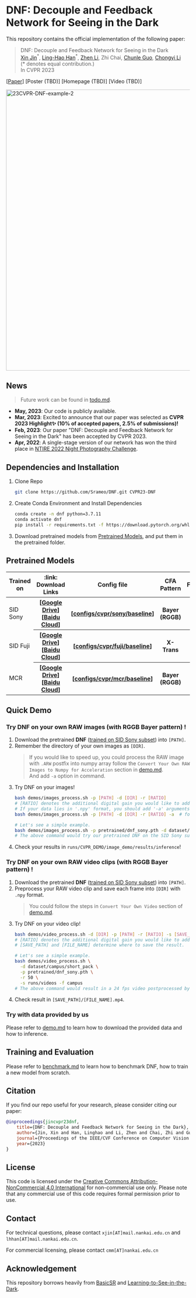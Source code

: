 <!-- <img src="https://github.com/Srameo/DNF/assets/7869323/ed7b8296-fe3c-48f9-bad3-f777a1b80c0b" alt="23CVPR-DNF-pipeline" width="704px"> -->


# DNF: Decouple and Feedback Network for Seeing in the Dark

This repository contains the official implementation of the following paper:
> DNF: Decouple and Feedback Network for Seeing in the Dark<br/>
> [Xin Jin](https://srameo.github.io)<sup>\*</sup>, [Ling-Hao Han](https://scholar.google.com/citations?user=0ooNdgUAAAAJ&hl=en)<sup>\*</sup>, [Zhen Li](https://paper99.github.io/), Zhi Chai, [Chunle Guo](https://mmcheng.net/clguo/), [Chongyi Li](https://li-chongyi.github.io/)<br/>
> (\* denotes equal contribution.)<br/>
> In CVPR 2023

\[[Paper](https://openaccess.thecvf.com/content/CVPR2023/papers/Jin_DNF_Decouple_and_Feedback_Network_for_Seeing_in_the_Dark_CVPR_2023_paper.pdf)\]
\[Poster (TBD)\]
\[Homepage (TBD)\]
\[Video (TBD)\]


<img src="https://github.com/Srameo/DNF/assets/7869323/01633049-930c-4149-ba04-3d89faa05b69" alt="23CVPR-DNF-example-2" width="768px">


## News

> Future work can be found in [todo.md](docs/todo.md).

- **May, 2023**: Our code is publicly available.
- **Mar, 2023**: Excited to announce that our paper was selected as **CVPR 2023 Highlight✨ (10% of accepted papers, 2.5% of submissions)!**
- **Feb, 2023**: Our paper "DNF: Decouple and Feedback Network for Seeing in the Dark" has been accepted by CVPR 2023.
- **Apr, 2022**: A single-stage version of our network has won the third place in [NTIRE 2022 Night Photography Challenge](https://nightimaging.org/challenges/2022/final-leaderboard.html).

## Dependencies and Installation


1. Clone Repo
   ```bash
   git clone https://github.com/Srameo/DNF.git CVPR23-DNF
   ```
2. Create Conda Environment and Install Dependencies
   ```bash
   conda create -n dnf python=3.7.11
   conda activate dnf
   pip install -r requirements.txt -f https://download.pytorch.org/whl/cu111/torch_stable.html
   ```
3. Download pretrained models from [Pretrained Models](#pretrained-models), and put them in the pretrained folder.


## Pretrained Models

<table>
<thead>
  <tr>
    <th> Trained on </th>
    <th> :link: Download Links </th>
    <th> Config file </th>
    <th> CFA Pattern </th>
    <th> Framework </th>
  </tr>
</thead>
<tbody>
  <tr>
    <td>SID Sony</td>
    <th> [<a href="https://drive.google.com/file/d/1FHreF_UHFutkiQ0LMdWjX2fahznka0Cb/view?usp=share_link">Google Drive</a>][<a href="https://pan.baidu.com/s/1-r29zUvCS-Wa2wEYovX89g?pwd=eoiz">Baidu Cloud</a>] </th>
    <th> [<a href="configs/cvpr/sony/baseline.yaml">configs/cvpr/sony/baseline</a>] </th>
    <th> Bayer (RGGB) </th>
    <th> DNF </th>
  </tr>
  <tr>
    <td>SID Fuji</td>
    <th> [<a href="https://drive.google.com/file/d/1WfwZLBbj0EUf_QTYS8Qq5Rzk2iV8QKQ7/view?usp=share_link">Google Drive</a>][<a href="https://pan.baidu.com/s/1Sz30vAfVfF0gymNgjEUqMw?pwd=biqo">Baidu Cloud</a>]</th>
    <th> [<a href="configs/cvpr/fuji/baseline.yaml">configs/cvpr/fuji/baseline</a>] </th>
    <th> X-Trans </th>
    <th> DNF </th>
  </tr>
  <tr>
    <td>MCR</td>
    <th> [<a href="https://drive.google.com/file/d/1kFYnqJTYfYkRWcojGxgV9DpVup4uFFBR/view?usp=share_link">Google Drive</a>][<a href="https://pan.baidu.com/s/18CjvaJZ1YtrTa_YUnQo8Vg?pwd=tkbz">Baidu Cloud</a>] </th>
    <th> [<a href="configs/cvpr/mcr/baseline.yaml">configs/cvpr/mcr/baseline</a>] </th>
    <th> Bayer (RGGB) </th>
    <th> DNF </th>
  </tr>
</tbody>
</table>


## Quick Demo

### Try DNF on your own RAW **images** (with RGGB Bayer pattern) !

1. Download the pretrained **DNF** ([trained on SID Sony subset](#pretrained-models)) into `[PATH]`.
2. Remember the directory of your own images as `[DIR]`. 
   > If you would like to speed up, you could process the RAW image with `.ARW` postfix into numpy array follow the `Convert Your Own RAW Images to Numpy for Acceleration` section in [demo.md](docs/demo.md).\
   > And add `-a` option in command.
3. Try DNF on your images!
   ```bash
   bash demos/images_process.sh -p [PATH] -d [DIR] -r [RATIO]
   # [RATIO] denotes the additional digital gain you would like to add on your images.
   # If your data lies in '.npy' format, you should add '-a' arguments.
   bash demos/images_process.sh -p [PATH] -d [DIR] -r [RATIO] -a  # for data in numpy format
   
   # Let's see a simple example. 
   bash demos/images_process.sh -p pretrained/dnf_sony.pth -d dataset/sid/Sony/short_pack -r 100
   # The above command would try our pretrained DNF on the SID Sony subset with additional digital gain 100.
   ```
4. Check your results in `runs/CVPR_DEMO/image_demo/results/inference`!

### Try DNF on your own RAW **video clips** (with RGGB Bayer pattern) !

1. Download the pretrained **DNF** ([trained on SID Sony subset](#pretrained-models)) into `[PATH]`.
2. Preprocess your RAW video clip and save each frame into `[DIR]` with `.npy` format.
   > You could follow the steps in `Convert Your Own Video` section of [demo.md](docs/demo.md).
3. Try DNF on your video clip!
   ```bash
   bash demos/video_process.sh -d [DIR] -p [PATH] -r [RATIO] -s [SAVE_PATH] -f [FILE_NAME]
   # [RATIO] denotes the additional digital gain you would like to add on your images, Default: 50.
   # [SAVE_PATH] and [FILE_NAME] determine where to save the result.
   
   # Let's see a simple example. 
   bash demos/video_process.sh \
     -d dataset/campus/short_pack \
     -p pretrained/dnf_sony.pth \
     -r 50 \
     -s runs/videos -f campus
   # The above command would result in a 24 fps video postprocessed by our DNF with additional digital gain 50. 
   ```
 4. Check result in `[SAVE_PATH]/[FILE_NAME].mp4`.

### Try with data provided by us

Please refer to [demo.md](docs/demo.md) to learn how to download the provided data and how to inference.

## Training and Evaluation

Please refer to [benchmark.md](docs/benchmark.md) to learn how to benchmark DNF, how to train a new model from scratch.


## Citation

If you find our repo useful for your research, please consider citing our paper:

```bibtex
@inproceedings{jincvpr23dnf,
    title={DNF: Decouple and Feedback Network for Seeing in the Dark},
    author={Jin, Xin and Han, Linghao and Li, Zhen and Chai, Zhi and Guo, Chunle and Li, Chongyi},
    journal={Proceedings of the IEEE/CVF Conference on Computer Vision and Pattern Recognition},
    year={2023}
}
```

## License

This code is licensed under the [Creative Commons Attribution-NonCommercial 4.0 International](https://creativecommons.org/licenses/by-nc/4.0/) for non-commercial use only.
Please note that any commercial use of this code requires formal permission prior to use.

## Contact

For technical questions, please contact `xjin[AT]mail.nankai.edu.cn` and `lhhan[AT]mail.nankai.edu.cn`.

For commercial licensing, please contact `cmm[AT]nankai.edu.cn`


## Acknowledgement

This repository borrows heavily from [BasicSR](https://github.com/XPixelGroup/BasicSR) and [Learning-to-See-in-the-Dark](https://github.com/cchen156/Learning-to-See-in-the-Dark).

